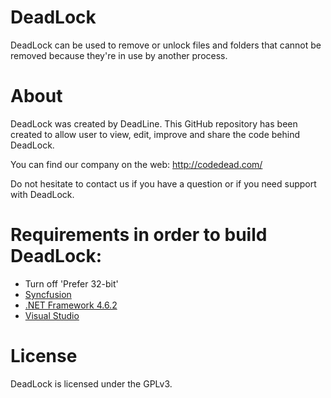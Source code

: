 # DeadLock
DeadLock can be used to remove or unlock files and folders that cannot be removed because they're in use by another process.

# About
DeadLock was created by DeadLine. This GitHub repository has been created to allow user to view, edit, improve and share the code behind DeadLock.

You can find our company on the web:
http://codedead.com/

Do not hesitate to contact us if you have a question or if you need support with DeadLock.

# Requirements in order to build DeadLock:
* Turn off 'Prefer 32-bit'
* [Syncfusion](https://www.syncfusion.com/products/communitylicense)
* [.NET Framework 4.6.2](https://www.microsoft.com/en-us/download/details.aspx?id=53344)
* [Visual Studio](https://visualstudio.com)

# License
DeadLock is licensed under the GPLv3.
